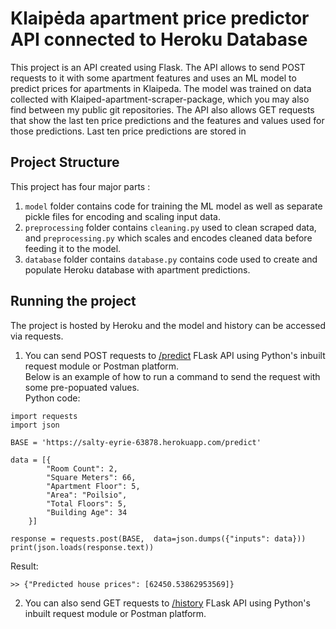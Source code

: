 # Klaipėda apartment price predictor API connected to Heroku Database
This project is an API created using Flask. The API allows to send POST requests to it with some apartment features and uses an ML model to predict prices for apartments in Klaipeda. The model was trained on data collected with Klaiped-apartment-scraper-package, which you may also find between my public git repositories. The API also allows GET requests that show the last ten price predictions and the features and values used for those predictions. Last ten price predictions are stored in 

## Project Structure
This project has four major parts :
1. `model` folder contains code for training the ML model as well as separate pickle files for encoding and scaling input data.
2. `preprocessing` folder contains `cleaning.py` used to clean scraped data, and `preprocessing.py` which scales and encodes cleaned data before feeding it to the model.
3. `database` folder contains `database.py` contains code used to create and populate Heroku database with apartment predictions.

## Running the project
The project is hosted by Heroku and the model and history can be accessed via requests.
1. You can send POST requests to [/predict](https://salty-eyrie-63878.herokuapp.com/predict) FLask API using Python's inbuilt request module or Postman platform. <br>
Below is an example of how to run a command to send the request with some pre-popuated values. <br>
Python code:
```
import requests
import json

BASE = 'https://salty-eyrie-63878.herokuapp.com/predict'

data = [{
		"Room Count": 2,
		"Square Meters": 66,
		"Apartment Floor": 5,
		"Area": "Poilsio",
		"Total Floors": 5,
		"Building Age": 34
	}]

response = requests.post(BASE,  data=json.dumps({"inputs": data}))
print(json.loads(response.text))
```
Result:
```
>> {"Predicted house prices": [62450.53862953569]}
```
2. You can also send GET requests to [/history](https://salty-eyrie-63878.herokuapp.com/history) FLask API using Python's inbuilt request module or Postman platform. <br>
